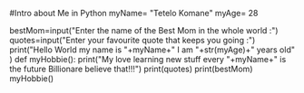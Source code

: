 #Intro about Me in Python
myName= "Tetelo Komane"
myAge= 28

bestMom=input("Enter the name of the Best Mom in the whole world :")
quotes=input("Enter your favourite quote that keeps you going :")
print("Hello World my name is "+myName+" I am "+str(myAge)+" years old" )
def myHobbie():
    print("My love learning new stuff every "+myName+" is the future Billionare believe that!!!")
    print(quotes)
    print(bestMom)
myHobbie()

